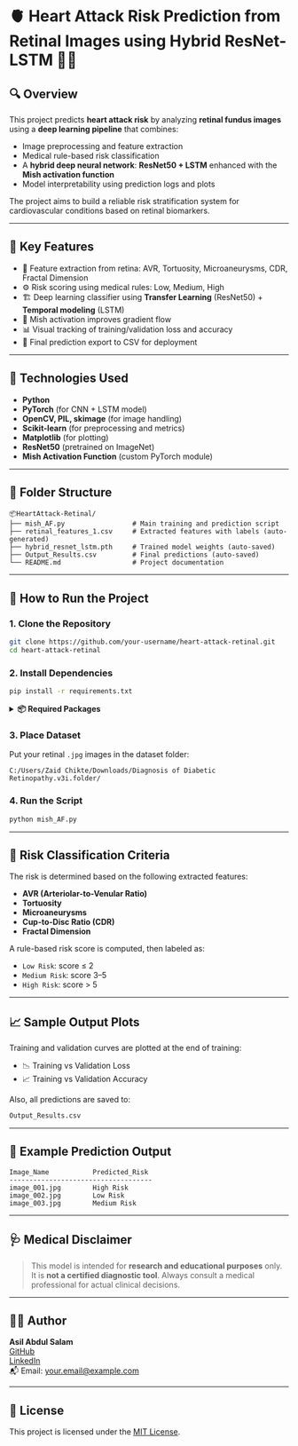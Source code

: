 
# 🫀 Heart Attack Risk Prediction from Retinal Images using Hybrid ResNet-LSTM 🧠📸

## 🔍 Overview
This project predicts **heart attack risk** by analyzing **retinal fundus images** using a **deep learning pipeline** that combines:

- Image preprocessing and feature extraction
- Medical rule-based risk classification
- A **hybrid deep neural network**: **ResNet50 + LSTM** enhanced with the **Mish activation function**
- Model interpretability using prediction logs and plots

The project aims to build a reliable risk stratification system for cardiovascular conditions based on retinal biomarkers.

---

## 🧠 Key Features

- 🔬 Feature extraction from retina: AVR, Tortuosity, Microaneurysms, CDR, Fractal Dimension  
- ⚙️ Risk scoring using medical rules: Low, Medium, High  
- 🏗️ Deep learning classifier using **Transfer Learning** (ResNet50) + **Temporal modeling** (LSTM)  
- 🔁 Mish activation improves gradient flow  
- 📊 Visual tracking of training/validation loss and accuracy  
- 🧪 Final prediction export to CSV for deployment

---

## 🧰 Technologies Used

- **Python**
- **PyTorch** (for CNN + LSTM model)
- **OpenCV, PIL, skimage** (for image handling)
- **Scikit-learn** (for preprocessing and metrics)
- **Matplotlib** (for plotting)
- **ResNet50** (pretrained on ImageNet)
- **Mish Activation Function** (custom PyTorch module)

---

## 📁 Folder Structure
```
📦HeartAttack-Retinal/
├── mish_AF.py                 # Main training and prediction script
├── retinal_features_1.csv     # Extracted features with labels (auto-generated)
├── hybrid_resnet_lstm.pth     # Trained model weights (auto-saved)
├── Output_Results.csv         # Final predictions (auto-saved)
└── README.md                  # Project documentation
```

---

## 🚀 How to Run the Project

### 1. Clone the Repository
```bash
git clone https://github.com/your-username/heart-attack-retinal.git
cd heart-attack-retinal
```

### 2. Install Dependencies
```bash
pip install -r requirements.txt
```

<details>
<summary><strong>📦 Required Packages</strong></summary>

- torch  
- torchvision  
- numpy  
- opencv-python  
- scikit-learn  
- pandas  
- pillow  
- matplotlib  
- scikit-image  
</details>

### 3. Place Dataset
Put your retinal `.jpg` images in the dataset folder:
```
C:/Users/Zaid Chikte/Downloads/Diagnosis of Diabetic Retinopathy.v3i.folder/
```

### 4. Run the Script
```bash
python mish_AF.py
```

---

## 🔢 Risk Classification Criteria

The risk is determined based on the following extracted features:
- **AVR (Arteriolar-to-Venular Ratio)**
- **Tortuosity**
- **Microaneurysms**
- **Cup-to-Disc Ratio (CDR)**
- **Fractal Dimension**

A rule-based risk score is computed, then labeled as:
- `Low Risk`: score ≤ 2
- `Medium Risk`: score 3–5
- `High Risk`: score > 5

---

## 📈 Sample Output Plots

Training and validation curves are plotted at the end of training:
- 📉 Training vs Validation Loss  
- 📈 Training vs Validation Accuracy  

Also, all predictions are saved to:
```bash
Output_Results.csv
```

---

## 🧪 Example Prediction Output
```
Image_Name           Predicted_Risk
------------------------------------
image_001.jpg        High Risk
image_002.jpg        Low Risk
image_003.jpg        Medium Risk
```

---

## 🩺 Medical Disclaimer
> This model is intended for **research and educational purposes** only. It is **not a certified diagnostic tool**. Always consult a medical professional for actual clinical decisions.

---

## 👨‍💻 Author

**Asil Abdul Salam**  
[GitHub](https://github.com/your-username)  
[LinkedIn](https://linkedin.com/in/your-profile)  
📬 Email: your.email@example.com

---

## 📄 License
This project is licensed under the [MIT License](LICENSE).
